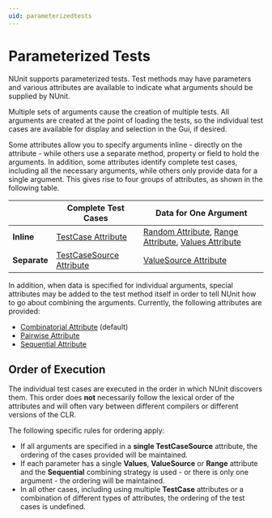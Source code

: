 ```yaml
---
uid: parameterizedtests
---
```


# Parameterized Tests

NUnit supports parameterized tests. Test methods may have parameters and various attributes are available to indicate
what arguments should be supplied by NUnit.

Multiple sets of arguments cause the creation of multiple tests. All arguments are created at the point of loading the
tests, so the individual test cases are available for display and selection in the Gui, if desired.

Some attributes allow you to specify arguments inline - directly on the attribute - while others use a separate method,
property or field to hold the arguments. In addition, some attributes identify complete test cases, including all the
necessary arguments, while others only provide data for a single argument. This gives rise to four groups of attributes,
as shown in the following table.

|              | Complete Test Cases          | Data for One Argument |
|--------------|------------------------------|-----------------------|
| **Inline**   | [TestCase Attribute](xref:testcaseattribute)       | [Random Attribute](xref:randomattribute), [Range Attribute](xref:rangeattribute), [Values Attribute](xref:valuesattribute) |
| **Separate** | [TestCaseSource Attribute](xref:testcasesourceattribute) | [ValueSource Attribute](xref:valuesource) |

In addition, when data is specified for individual arguments, special attributes may be added to the test method itself
in order to tell NUnit how to go about combining the arguments. Currently, the following attributes are provided:

* [Combinatorial Attribute](xref:combinatorialattribute) (default)
* [Pairwise Attribute](xref:pairwiseattribute)
* [Sequential Attribute](xref:sequentialattribute)

## Order of Execution

The individual test cases are executed in the order in which NUnit discovers them. This order does **not** necessarily
follow the lexical order of the attributes and will often vary between different compilers or different versions of the
CLR.

The following specific rules for ordering apply:

* If all arguments are specified in a **single TestCaseSource** attribute, the ordering of the cases provided will be
  maintained.
* If each parameter has a single **Values**, **ValueSource** or **Range** attribute and the **Sequential** combining
  strategy is used - or there is only one argument - the ordering will be maintained.
* In all other cases, including using multiple **TestCase** attributes or a combination of different types of
  attributes, the ordering of the test cases is undefined.
